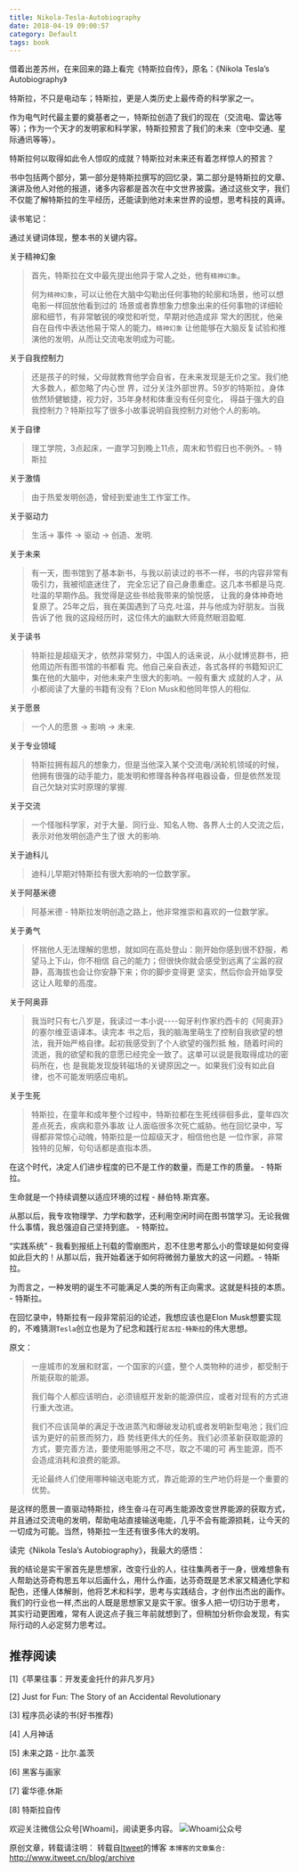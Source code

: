 ```yaml
---
title: Nikola-Tesla-Autobiography
date: 2018-04-19 09:00:57
category: Default
tags: book
---
```

借着出差苏州，在来回来的路上看完《特斯拉自传》，原名：《Nikola Tesla’s Autobiography》

特斯拉，不只是电动车；特斯拉，更是人类历史上最传奇的科学家之一。

作为电气时代最主要的奠基者之一，特斯拉创造了我们的现在（交流电、雷达等等）；作为一个天才的发明家和科学家，特斯拉预言了我们的未来（空中交通、星际通讯等等）。

特斯拉何以取得如此令人惊叹的成就？特斯拉对未来还有着怎样惊人的预言？

书中包括两个部分，第一部分是特斯拉撰写的回忆录，第二部分是特斯拉的文章、演讲及他人对他的报道，诸多内容都是首次在中文世界披露。通过这些文字，我们不仅能了解特斯拉的生平经历，还能读到他对未来世界的设想，思考科技的真谛。

读书笔记：

通过关键词体现，整本书的关键内容。

关于精神幻象

> 首先，特斯拉在文中最先提出他异于常人之处，他有`精神幻象`。
> 
> 何为`精神幻象`，可以让他在大脑中勾勒出任何事物的轮廓和场景，他可以想电影一样回放他看到过的
> 场景或者靠想象力想象出来的任何事物的详细轮廓和细节，有非常敏锐的嗅觉和听觉，早期对他造成非
> 常大的困扰，他亲自在自传中表达他易于常人的能力。`精神幻象`
> 让他能够在大脑反复试验和推演他的发明，从而让交流电发明成为可能。

关于自我控制力

> 还是孩子的时候，父母就教育他学会自省，在未来发现是无价之宝。我们绝大多数人，都忽略了内心世
> 界，过分关注外部世界。59岁的特斯拉，身体依然矫健敏捷，视力好，35年身材和体重没有任何变化，
> 得益于强大的自我控制力？特斯拉写了很多小故事说明自我控制力对他个人的影响。

关于自律

> 理工学院，3点起床，一直学习到晚上11点，周末和节假日也不例外。- 特斯拉

关于激情

> 由于热爱发明创造，曾经到爱迪生工作室工作。

关于驱动力

> 生活-> 事件 -> 驱动 -> 创造、发明.

关于未来

> 有一天，图书馆到了基本新书，与我以前读过的书不一样，书的内容非常有吸引力，我被彻底迷住了，
> 完全忘记了自己身患重症。这几本书都是马克.吐温的早期作品。我觉得是这些书给我带来的愉悦感，
> 让我的身体神奇地复原了。25年之后，我在美国遇到了马克.吐温，并与他成为好朋友。当我告诉了他
> 我的这段经历时，这位伟大的幽默大师竟然眼泪盈眶.

关于读书

> 特斯拉是超级天才，依然非常努力，中国人的话来说，从小就博览群书，把他周边所有图书馆的书都看
> 完。他自己亲自表述，各式各样的书籍知识汇集在他的大脑中，对他未来产生很大的影响。一般有重大
> 成就的人才，从小都阅读了大量的书籍有没有？Elon Musk和他同年惊人的相似.

关于愿景

> 一个人的愿景 -> 影响 -> 未来.

关于专业领域

> 特斯拉拥有超凡的想象力，但是当他深入某个交流电/涡轮机领域的时候，
> 他拥有很强的动手能力，能发明和修理各种各样电器设备，但是依然发现
> 自己欠缺对实时原理的掌握.

关于交流

> 一个怪咖科学家，对于大量、同行业、知名人物、各界人士的人交流之后，表示对他发明创造产生了很
> 大的影响.

关于迪科儿

> 迪科儿早期对特斯拉有很大影响的一位数学家。

关于阿基米德

> 阿基米德 - 特斯拉发明创造之路上，他非常推崇和喜欢的一位数学家。

关于勇气

> 怀揣他人无法理解的思想，就如同在高处登山：刚开始你感到很不舒服，希望马上下山，你不相信
> 自己的能力；但很快你就会感受到远离了尘嚣的寂静，高海拔也会让你安静下来；你的脚步变得更
> 坚实，然后你会开始享受这让人眩晕的高度。

关于阿奥菲

> 我当时只有七八岁是，我读过一本小说----匈牙利作家约西卡的《阿奥菲》的塞尔维亚语译本。读完本
> 书之后，我的脑海里萌生了控制自我欲望的想法，我开始严格自律。起初我感受到了个人欲望的强烈抵
> 触，随着时间的流逝，我的欲望和我的意愿已经完全一致了。这单可以说是我取得成功的密码所在，也
> 是我能发现旋转磁场的关键原因之一。如果我们没有如此自律，也不可能发明感应电机。

关于生死

> 特斯拉，在童年和成年整个过程中，特斯拉都在生死线徘徊多此，童年四次差点死去，疾病和意外事故
> 让人面临很多次死亡威胁。他在回忆录中，写得都非常惊心动魄，特斯拉是一位超级天才，相信他也是
> 一位作家，非常独特的见解，句句话都是直指本质。

在这个时代，决定人们进步程度的已不是工作的数量，而是工作的质量。 - 特斯拉。

生命就是一个持续调整以适应环境的过程 - 赫伯特.斯宾塞。

从那以后，我专攻物理学、力学和数学，还利用空闲时间在图书馆学习。无论我做什么事情，我总强迫自己坚持到底。 - 特斯拉。

“实践系统” - 我看到报纸上刊载的雪崩图片，忍不住思考那么小的雪球是如何变得如此巨大的！从那以后，我开始着迷于如何将微弱力量放大的这一问题。- 特斯拉。

为而言之，一种发明的诞生不可能满足人类的所有正向需求。这就是科技的本质。 - 特斯拉。

在回忆录中，特斯拉有一段非常前沿的论述，我想应该也是Elon Musk想要实现的，不难猜测`Tesla`创立也是为了纪念和践行`尼古拉·特斯拉`的伟大思想。

原文：

> 一座城市的发展和财富，一个国家的兴盛，整个人类物种的进步，都受制于所能获取的能源。
> 
> 我们每个人都应该明白，必须镜框开发新的能源供应，或者对现有的方式进行重大改进。
> 
> 我们不应该简单的满足于改进蒸汽和爆破发动机或者发明新型电池；我们应该为更好的前景而努力，趋
> 势线更伟大的任务。我们必须革新获取能源的方式，要完善方法，要使用能够用之不尽，取之不竭的可
> 再生能源，而不会造成消耗和浪费的能源。
> 
> 无论最终人们使用哪种输送电能方式，靠近能源的生产地仍将是一个重要的优势。

是这样的愿景一直驱动特斯拉，终生奋斗在可再生能源改变世界能源的获取方式，并且通过交流电的发明，帮助电站直接输送电能，几乎不会有能源损耗，让今天的一切成为可能。当然，特斯拉一生还有很多伟大的发明。

读完《Nikola Tesla’s Autobiography》，我最大的感悟：

我的结论是实干家首先是思想家，改变行业的人，往往集两者于一身，很难想象有人帮助达芬奇构思五年以后画什么，用什么作画，达芬奇既是艺术家又精通化学和配色，还懂人体解剖，他将艺术和科学，思考与实践结合，才创作出杰出的画作。我们的行业也一样,杰出的人既是思想家又是实干家。很多人把一切归功于思考，其实行动更困难，常有人说这点子我三年前就想到了，但稍加分析你会发现，有实际行动的人必定努力思考过。

## 推荐阅读

[1]《苹果往事：开发麦金托什的非凡岁月》

[2] Just for Fun: The Story of an Accidental Revolutionary

[3] 程序员必读的书(好书推荐)

[4] 人月神话

[5] 未来之路 - 比尔.盖茨

[6] 黑客与画家

[7] 霍华德.休斯

[8] 特斯拉自传

欢迎关注微信公众号[Whoami]，阅读更多内容。
![Whoami公众号](https://github.com/itweet/labs/raw/master/common/img/weixin_public.gif)

原创文章，转载请注明： 转载自[Itweet](http://www.itweet.cn)的博客
`本博客的文章集合:` http://www.itweet.cn/blog/archive